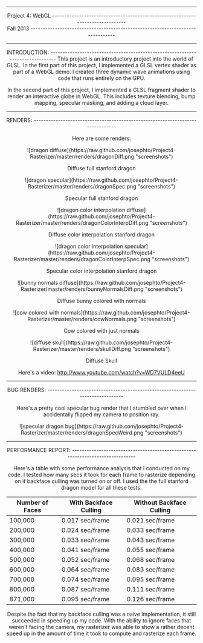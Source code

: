 -------------------------------------------------------------------------------
<center>Project 4: WebGL
-------------------------------------------------------------------------------
<center>Fall 2013
-------------------------------------------------------------------------------

-------------------------------------------------------------------------------
<center>INTRODUCTION:
-------------------------------------------------------------------------------
This project is an introductory project into the world of GLSL. In the first part of this project, I implemented a GLSL vertex shader as part of a WebGL demo. I created three dynamic wave animations using code that runs entirely on the GPU.

In the second part of this project, I implemented a GLSL fragment shader to render an interactive globe in WebGL. This includes texture blending, bump mapping, specular masking, and adding a cloud layer.

-------------------------------------------------------------------------------
<center>RENDERS:
-------------------------------------------------------------------------------

Here are some renders:

<center>![dragon diffuse](https://raw.github.com/josephto/Project4-Rasterizer/master/renders/dragonDiff.png "screenshots")

Diffuse full stanford dragon

<center>![dragon specular](https://raw.github.com/josephto/Project4-Rasterizer/master/renders/dragonSpec.png "screenshots")

Specular full stanford dragon

<center>![dragon color interpolation diffuse](https://raw.github.com/josephto/Project4-Rasterizer/master/renders/dragonColorInterpDiff.png "screenshots")

Diffuse color interpolation stanford dragon

<center>![dragon color interpolation specular](https://raw.github.com/josephto/Project4-Rasterizer/master/renders/dragonColorInterpSpec.png "screenshots")

Specular color interpolation stanford dragon

<center>![bunny normals diffuse](https://raw.github.com/josephto/Project4-Rasterizer/master/renders/bunnyNormalsDiff.png "screenshots") 

Diffuse bunny colored with normals

<center>![cow colored with normals](https://raw.github.com/josephto/Project4-Rasterizer/master/renders/cowNormals.png "screenshots")

Cow colored with just normals

<center>![diffuse skull](https://raw.github.com/josephto/Project4-Rasterizer/master/renders/skullDiff.png "screenshots")

Diffuse Skull

Here's a video: http://www.youtube.com/watch?v=WD7VULD4eeU

-------------------------------------------------------------------------------
<center>BUG RENDERS:
-------------------------------------------------------------------------------

Here's a pretty cool specular bug render that I stumbled over when I accidentally flipped my camera to position ray.

<center>![specular dragon bug](https://raw.github.com/josephto/Project4-Rasterizer/master/renders/dragonSpecWeird.png "screenshots")

-------------------------------------------------------------------------------
<center>PERFORMANCE REPORT:
-------------------------------------------------------------------------------

Here's a table with some performance analysis that I conducted on my code. I tested how many secs it took for each frame to rasterize depending on if backface culling was turned on or off. I used the the full stanford dragon model for all these tests.

Number of Faces | With Backface Culling | Without Backface Culling
------------------|------------------------|---------------------
100,000    |  0.017 sec/frame | 0.021 sec/frame
200,000    |  0.024 sec/frame | 0.033 sec/frame
300,000    |  0.033 sec/frame | 0.043 sec/frame
400,000    |  0.041 sec/frame | 0.055 sec/frame
500,000    |  0.052 sec/frame | 0.068 sec/frame
600,000    |  0.064 sec/frame | 0.083 sec/frame
700,000    |  0.074 sec/frame | 0.095 sec/frame
800,000    |  0.087 sec/frame | 0.111 sec/frame
871,000    |  0.095 sec/frame | 0.126 sec/frame

Despite the fact that my backface culling was a naive implementation, it still succeeded in speeding up my code. With the ability to ignore faces that weren't facing the camera, my rasterizer was able to show a rather decent speed up in the amount of time it took to compute and rasterize each frame.